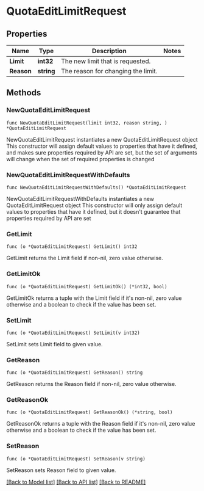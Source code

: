 # QuotaEditLimitRequest

## Properties

Name | Type | Description | Notes
------------ | ------------- | ------------- | -------------
**Limit** | **int32** | The new limit that is requested. | 
**Reason** | **string** | The reason for changing the limit. | 

## Methods

### NewQuotaEditLimitRequest

`func NewQuotaEditLimitRequest(limit int32, reason string, ) *QuotaEditLimitRequest`

NewQuotaEditLimitRequest instantiates a new QuotaEditLimitRequest object
This constructor will assign default values to properties that have it defined,
and makes sure properties required by API are set, but the set of arguments
will change when the set of required properties is changed

### NewQuotaEditLimitRequestWithDefaults

`func NewQuotaEditLimitRequestWithDefaults() *QuotaEditLimitRequest`

NewQuotaEditLimitRequestWithDefaults instantiates a new QuotaEditLimitRequest object
This constructor will only assign default values to properties that have it defined,
but it doesn't guarantee that properties required by API are set

### GetLimit

`func (o *QuotaEditLimitRequest) GetLimit() int32`

GetLimit returns the Limit field if non-nil, zero value otherwise.

### GetLimitOk

`func (o *QuotaEditLimitRequest) GetLimitOk() (*int32, bool)`

GetLimitOk returns a tuple with the Limit field if it's non-nil, zero value otherwise
and a boolean to check if the value has been set.

### SetLimit

`func (o *QuotaEditLimitRequest) SetLimit(v int32)`

SetLimit sets Limit field to given value.


### GetReason

`func (o *QuotaEditLimitRequest) GetReason() string`

GetReason returns the Reason field if non-nil, zero value otherwise.

### GetReasonOk

`func (o *QuotaEditLimitRequest) GetReasonOk() (*string, bool)`

GetReasonOk returns a tuple with the Reason field if it's non-nil, zero value otherwise
and a boolean to check if the value has been set.

### SetReason

`func (o *QuotaEditLimitRequest) SetReason(v string)`

SetReason sets Reason field to given value.



[[Back to Model list]](../README.md#documentation-for-models) [[Back to API list]](../README.md#documentation-for-api-endpoints) [[Back to README]](../README.md)


